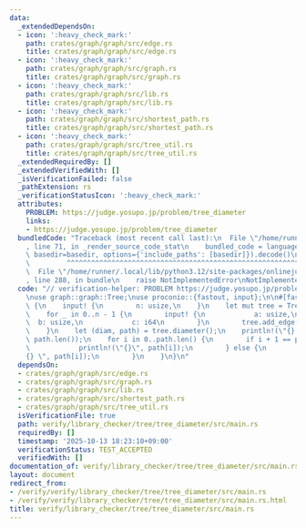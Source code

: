 ```yaml
---
data:
  _extendedDependsOn:
  - icon: ':heavy_check_mark:'
    path: crates/graph/graph/src/edge.rs
    title: crates/graph/graph/src/edge.rs
  - icon: ':heavy_check_mark:'
    path: crates/graph/graph/src/graph.rs
    title: crates/graph/graph/src/graph.rs
  - icon: ':heavy_check_mark:'
    path: crates/graph/graph/src/lib.rs
    title: crates/graph/graph/src/lib.rs
  - icon: ':heavy_check_mark:'
    path: crates/graph/graph/src/shortest_path.rs
    title: crates/graph/graph/src/shortest_path.rs
  - icon: ':heavy_check_mark:'
    path: crates/graph/graph/src/tree_util.rs
    title: crates/graph/graph/src/tree_util.rs
  _extendedRequiredBy: []
  _extendedVerifiedWith: []
  _isVerificationFailed: false
  _pathExtension: rs
  _verificationStatusIcon: ':heavy_check_mark:'
  attributes:
    PROBLEM: https://judge.yosupo.jp/problem/tree_diameter
    links:
    - https://judge.yosupo.jp/problem/tree_diameter
  bundledCode: "Traceback (most recent call last):\n  File \"/home/runner/.local/lib/python3.12/site-packages/onlinejudge_verify/documentation/build.py\"\
    , line 71, in _render_source_code_stat\n    bundled_code = language.bundle(stat.path,\
    \ basedir=basedir, options={'include_paths': [basedir]}).decode()\n          \
    \         ^^^^^^^^^^^^^^^^^^^^^^^^^^^^^^^^^^^^^^^^^^^^^^^^^^^^^^^^^^^^^^^^^^^^^^^^^^^^^^^^^\n\
    \  File \"/home/runner/.local/lib/python3.12/site-packages/onlinejudge_verify/languages/rust.py\"\
    , line 288, in bundle\n    raise NotImplementedError\nNotImplementedError\n"
  code: "// verification-helper: PROBLEM https://judge.yosupo.jp/problem/tree_diameter\n\
    \nuse graph::graph::Tree;\nuse proconio::{fastout, input};\n\n#[fastout]\nfn main()\
    \ {\n    input! {\n        n: usize,\n    }\n    let mut tree = Tree::<i64>::new(n);\n\
    \    for _ in 0..n - 1 {\n        input! {\n            a: usize,\n          \
    \  b: usize,\n            c: i64\n        }\n        tree.add_edge(a, b, c);\n\
    \    }\n    let (diam, path) = tree.diameter();\n    println!(\"{} {}\", diam,\
    \ path.len());\n    for i in 0..path.len() {\n        if i + 1 == path.len() {\n\
    \            println!(\"{}\", path[i]);\n        } else {\n            print!(\"\
    {} \", path[i]);\n        }\n    }\n}\n"
  dependsOn:
  - crates/graph/graph/src/edge.rs
  - crates/graph/graph/src/graph.rs
  - crates/graph/graph/src/lib.rs
  - crates/graph/graph/src/shortest_path.rs
  - crates/graph/graph/src/tree_util.rs
  isVerificationFile: true
  path: verify/library_checker/tree/tree_diameter/src/main.rs
  requiredBy: []
  timestamp: '2025-10-13 18:23:10+09:00'
  verificationStatus: TEST_ACCEPTED
  verifiedWith: []
documentation_of: verify/library_checker/tree/tree_diameter/src/main.rs
layout: document
redirect_from:
- /verify/verify/library_checker/tree/tree_diameter/src/main.rs
- /verify/verify/library_checker/tree/tree_diameter/src/main.rs.html
title: verify/library_checker/tree/tree_diameter/src/main.rs
---
```

